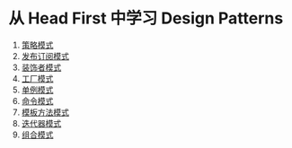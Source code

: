 从 Head First 中学习 Design Patterns
===================================
1.  [策略模式](./Strategy)
2.  [发布订阅模式](./Observer)
3.  [装饰者模式](./Decorator)
4.  [工厂模式](./Factory)
5.  [单例模式](./Singleton)
6.  [命令模式](./Command)
7.  [模板方法模式](./TemplateMethod)
8.  [迭代器模式](./IteratorPattern)
9.  [组合模式](./CompositePattern)